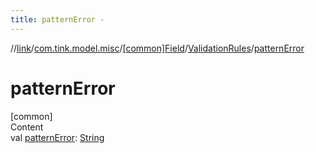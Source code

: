 ```yaml
---
title: patternError -
---
```

//[link](../../../index.md)/[com.tink.model.misc](../../index.md)/[[common]Field](../index.md)/[ValidationRules](index.md)/[patternError](pattern-error.md)



# patternError  
[common]  
Content  
val [patternError](pattern-error.md): [String](https://kotlinlang.org/api/latest/jvm/stdlib/kotlin/-string/index.html)  



